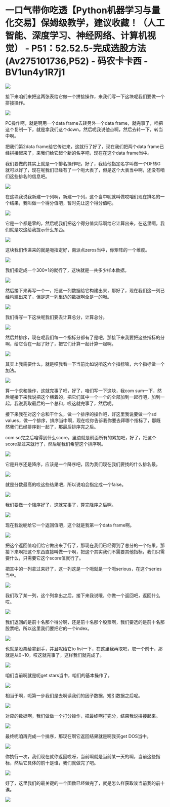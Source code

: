# 一口气带你吃透【Python机器学习与量化交易】保姆级教学，建议收藏！（人工智能、深度学习、神经网络、计算机视觉） - P51：52.52.5-完成选股方法(Av275101736,P52) - 码农卡卡西 - BV1un4y1R7j1

![](img/6ea203a72b406a37a4933900866b3ccb_0.png)

接下来咱们来把这两张表给它做一个拼接操作，来我们写一下这块呢我们要做一个拼接操作。

![](img/6ea203a72b406a37a4933900866b3ccb_2.png)

PC操作啊，就是啊用一个data frame去转另外一个data frame，就完事了，咱把这个复制一下，就是拿我们这个down，然后呢我说他点啊，然后去转一下，转当中啊。

把我们第2data frame给它传进来，这就行了好了，现在我们把两个data frame已经拼接起来了，来我们给它起个新的名字吧，现在在这个data frame当中。

我们要做的其实上就是一个排名操作吧，好了，我给他指定名字叫做一个DF转G就可以好了，现在呢我们已经有了一个呃大表了，但是这个大表当中啊，还没有咱们这些排名的信息吧。



![](img/6ea203a72b406a37a4933900866b3ccb_4.png)

在这块我说我新建一个列啊，新建一个列，这个当中呢就叫做哎咱们现在排名的一个结果，我叫做一个得分值吧，暂时先让这个得分值吧。



![](img/6ea203a72b406a37a4933900866b3ccb_6.png)

它是一个都是零的，然后呢我们把这个得分值实际啊给它计算出来，在这里啊，我们就是哎这给我提示什么东西。

![](img/6ea203a72b406a37a4933900866b3ccb_8.png)

这块我们传进来的就是呃指定好，南派点zeros当中，你矩阵的一个维度。

![](img/6ea203a72b406a37a4933900866b3ccb_10.png)

我们指定成一个300×1的就行了，这块就是一共多少样本数据。

![](img/6ea203a72b406a37a4933900866b3ccb_12.png)

然后接下来再写一个一，把这一列数据给它构建出来，那好了，现在我们这一列已经构建出来了，但是这一列里边的数据啊全是一的哦。



![](img/6ea203a72b406a37a4933900866b3ccb_14.png)

我们得写一下这块呢我们要去计算总分，计算总分。

![](img/6ea203a72b406a37a4933900866b3ccb_16.png)

然后并排序，现在呢我们每一个指标分都有了是吧，那接下来我要把这些指标的分啊，给它合在一起了好了，把它们计算一起计算一起啊。



![](img/6ea203a72b406a37a4933900866b3ccb_18.png)

其实上我需要什么，就是哎我看一下当前比如说咱这六个指标嘛，六个指标做一个加法。

![](img/6ea203a72b406a37a4933900866b3ccb_20.png)

算一个求和操作，这就完事了吧，好了，咱们写一下这块，我com sum一下，然后呢接下来我说把这个横着的，把它们其中一个一个的全部加到一起行吧，加到一起，我说我取最后的一个总和，哎这就完事了，然后呢。

接下来我在对这个总和干什么，做一个排序的操作吧，好这里我说要做一个sd values，做一个排序，排序当中啊，现在哎你告诉我你要去拜哪个指标了，那既然我们已经排序到一起了，那最后排序完之后。

com so完之后咱得到什么score，里边就是前面所有的累加吧，好了，把这个score拿过来就行了，然后呢我们希望这个排序啊。



![](img/6ea203a72b406a37a4933900866b3ccb_22.png)

它是升序还是降序，应该是一个降序吧，因为我们现在我们要找的什么排名最。

![](img/6ea203a72b406a37a4933900866b3ccb_24.png)

就是分数最高的哎这些结果吧，所以说咱会指定成一个false。

![](img/6ea203a72b406a37a4933900866b3ccb_26.png)

我们要做一个降序好了，这就完事了，算完降序之后啊。

![](img/6ea203a72b406a37a4933900866b3ccb_28.png)

现在我说呃给它一个返回值吧，这个就是我第一个data frame啊。

![](img/6ea203a72b406a37a4933900866b3ccb_30.png)

把这个返回值咱们给它做出来了行了，那现在我们已经得到了总分的一个结果，那接下来啊把这个东西直接叫做一个啊，把这个其实我们不需要其他指标，我们只需要什么，只需要它这个score值就行了。

把其中的一列拿过来好了，这一列这是一个呃就是一个呃serious，在这个series当中。

![](img/6ea203a72b406a37a4933900866b3ccb_32.png)

我们取了某一列，这个列拿出之后，接下来我说哦，你做一个返回吧，返回什么哎。

![](img/6ea203a72b406a37a4933900866b3ccb_34.png)

我们返回的是前十名那个得分啊，还是前十名那个股票啊，我们要选的是前十名那股票吧，所以这里我们要把它的一个index。



![](img/6ea203a72b406a37a4933900866b3ccb_36.png)

也就是股票给拿到手，并且呢给它to list一下，在这里我再取吧，取一个前十，那就是从0~10，哎这就完事了，这样我们就完成了。



![](img/6ea203a72b406a37a4933900866b3ccb_38.png)

咱们当前啊就是呃get stars当中，咱们的基本操作了。

![](img/6ea203a72b406a37a4933900866b3ccb_40.png)

相当于啊，呃第一步我们是去啊读我们的因子数据，短引数据之后呢。

![](img/6ea203a72b406a37a4933900866b3ccb_42.png)

对应的数据啊，我们做做一个打分操作，把最终啊打完分，结果我说拼接起来。

![](img/6ea203a72b406a37a4933900866b3ccb_44.png)

最终呢咱再完成一个排序，那现在啊它返回结果就是啊我买get DOS当中。

![](img/6ea203a72b406a37a4933900866b3ccb_46.png)

你执行一次，我们现在就你返回哎呀，当前啊就是当前某一天的啊，当前这些指标，然后它具体的前十是谁，我们就做完了吧。



![](img/6ea203a72b406a37a4933900866b3ccb_48.png)

好了，这里我们的最关键的一个函数已经做完了，就是怎么样获取诶当前我的前十诶。

![](img/6ea203a72b406a37a4933900866b3ccb_50.png)